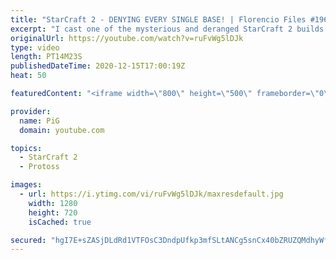 ```yaml
---
title: "StarCraft 2 - DENYING EVERY SINGLE BASE! | Florencio Files #196"
excerpt: "I cast one of the mysterious and deranged StarCraft 2 builds of the one and only, Florencio, the dude that invented the Protoss proxy nexus recall rush.  Links: Pissing video:  https://www.youtube.com/watch?v=fL7qco6haY4&feature=youtu.be&ab_channel=PoliceCHASE Florencio’s hotkeys: https://twitter.com/FlorencioSC2/status/1327474659365818369?s=20"
originalUrl: https://youtube.com/watch?v=ruFvWg5lDJk
type: video
length: PT14M23S
publishedDateTime: 2020-12-15T17:00:19Z
heat: 50

featuredContent: "<iframe width=\"800\" height=\"500\" frameborder=\"0\" src=\"https://www.youtube.com/embed/ruFvWg5lDJk\" allow=\"accelerometer; autoplay; encrypted-media; gyroscope; picture-in-picture\" allowfullscreen></iframe>"

provider:
  name: PiG
  domain: youtube.com

topics:
  - StarCraft 2
  - Protoss

images:
  - url: https://i.ytimg.com/vi/ruFvWg5lDJk/maxresdefault.jpg
    width: 1280
    height: 720
    isCached: true

secured: "hgI7E+sZASjDLdRd1VTFOsC3DndpUfkp3mfSLtANCg5snCx40bZRUZQMdhyWfkNMOeKstj+oyz/KTTNfjQxK/QCvthw5PlxRDMzX9u4eastwqKDKXffF/fRwHHZvA1KhlvmajxKkTi8qnSq2jk7uvjzoSMWRQeB0nqlc07MH3f43R/9qWNoKvtFG4pajaczuzptWLw8xxBGbGaTlIPaX3XmZIxPKRohBrq+PvRX5si+auyiMIfw2HNMWwXTcYD2a1TzvjK8SvCWrl+Nr8PaRgkPL/g6vKrsrVYqNEHW3Rs5+wldIgtH1j7eGenK8AetWs0JmC7O/6Yfw4xDzITdq/izpcA0FnYL2tvVMhumRJrI3zJNL+T4PGxz1lmO5QjHw8EG/yoYcqiJ7zMfR0ZsmjZpNIe5AxvgVI/DsNCJF2W0=;XtMbyJAxspYsaDwP3tmZJg=="
---
```



